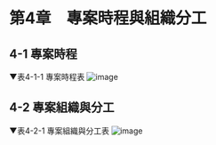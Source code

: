 # 第4章　專案時程與組織分工
## 4-1 專案時程
▼表4-1-1 專案時程表
![image](https://user-images.githubusercontent.com/88043620/202089786-b33b9a92-1470-425f-a803-235b98ac16b6.png)



## 4-2 專案組織與分工
▼表4-2-1 專案組織與分工表
![image](https://user-images.githubusercontent.com/88043620/202089799-74818445-0b5c-4503-a5da-b9ebd0e38940.png)











